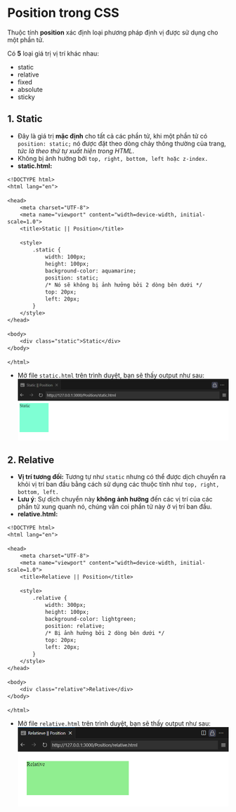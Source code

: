 # Position trong CSS
Thuộc tính **position** xác định loại phương pháp định vị được sử dụng cho một phần tử.

Có **5** loại giá trị vị trí khác nhau:
- static
- relative
- fixed
- absolute
- sticky

## 1. Static
- Đây là giá trị **mặc định** cho tất cả các phần tử, khi một phần tử có `position: static;` nó được đặt theo dòng chảy thông thường của trang, *tức là theo thứ tự xuất hiện trong HTML*.
- Không bị ảnh hưởng bởi `top, right, bottom, left hoặc z-index.`
- **static.html:**
```
<!DOCTYPE html>
<html lang="en">

<head>
    <meta charset="UTF-8">
    <meta name="viewport" content="width=device-width, initial-scale=1.0">
    <title>Static || Position</title>

    <style>
        .static {
            width: 100px;
            height: 100px;
            background-color: aquamarine;
            position: static;
            /* Nó sẽ không bị ảnh hưởng bởi 2 dòng bên dưới */
            top: 20px;
            left: 20px;
        }
    </style>
</head>

<body>
    <div class="static">Static</div>
</body>

</html>
```
- Mở file `static.html` trên trình duyệt, bạn sẽ thấy output như sau: 
![static.html](/images/static.png)

## 2. Relative
- **Vị trí tương đối:** Tương tự như `static` nhưng có thể được dịch chuyển ra khỏi vị trí ban đầu bằng cách sử dụng các thuộc tính như `top, right, bottom, left.` 
- **Lưu ý**: Sự dịch chuyển này **không ảnh hưởng** đến các vị trí của các phần tử xung quanh nó, chúng vẫn coi phần tử này ở vị trí ban đầu.
- **relative.html:**
```
<!DOCTYPE html>
<html lang="en">

<head>
    <meta charset="UTF-8">
    <meta name="viewport" content="width=device-width, initial-scale=1.0">
    <title>Relatieve || Position</title>

    <style>
        .relative {
            width: 300px;
            height: 100px;
            background-color: lightgreen;
            position: relative;
            /* Bị ảnh hưởng bởi 2 dòng bên dưới */
            top: 20px;
            left: 20px;
        }
    </style>
</head>

<body>
    <div class="relative">Relative</div>
</body>

</html>
```
- Mở file `relative.html` trên trình duyệt, bạn sẽ thấy output như sau: 
![relative.html](/images/relative.png)
